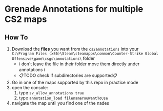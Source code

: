 # Grenade Annotations for multiple CS2 maps

## How To

1. Download the **files** you want from the `cs2annotations` into your
   `C:\Program Files (x86)\Steam\steamapps\common\Counter-Strike Global Offensive\game\csgo\annotations\` folder
    - ℹ️ don't leave the file in their folder move them directly under annotations ℹ️
    - 📋TODO check if subdirectories are supported📋
2. Go in one of the maps supported by this repo in practice mode
3. open the console:
    1. type `sv_allow_annotations true`
    2. type `annotation_load filenameYouWantToUse`
4. navigate the map until you find one of the nades